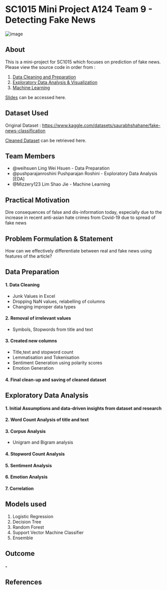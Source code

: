 # SC1015 Mini Project A124 Team 9 - Detecting Fake News
![image](https://user-images.githubusercontent.com/41039452/233805482-b8e6ebb2-7c03-4af3-900e-36abadd03517.png)

## About 
This is a mini-project for SC1015 which focuses on prediction of fake news. Please view the source code in order from : 
1. [Data Cleaning and Preparation](https://github.com/Mizzery123/Mini-Project/blob/main/Notebooks/Data%20Cleaning.ipynb)
2. [Exploratory Data Analysis & Visualization](https://github.com/Mizzery123/MiniProject/blob/main/Notebooks/Exploratory%20Data%20Analysis%20%26%20Visualization.ipynb)
3. [Machine Learning](https://github.com/Mizzery123/Mini-Project/blob/main/Notebooks/Machine%20Learning.ipynb)

[Slides](https://github.com/Mizzery123/Mini-Project/blob/main/Slides/dsai%20slides%20team%209%20pdf%20updated.pdf) can be accessed here.
   
  
## Dataset Used
 Original Dataset : https://www.kaggle.com/datasets/saurabhshahane/fake-news-classification
 
 [Cleaned Dataset](https://github.com/Mizzery123/Mini-Project/tree/main/Dataset) can be retrieved here.


## Team Members 
- @weihsuen Ling Wei Hsuen - Data Preparation 
- @pushparajanroshini Pushparajan Roshini - Exploratory Data Analysis [EDA]
- @Mizzery123 Lim Shao Jie - Machine Learning 

## Practical Motivation
Dire consequences of false and dis-information today, especially due to the increase in recent anti-asian hate crimes from Covid-19 due to spread of fake news

## Problem Formulation & Statement
How can we effectively differentiate between real and fake news using features of the article?

## Data Preparation
#### 1. Data Cleaning 
- Junk Values in Excel 
- Dropping NaN values, relabelling of columns 
- Changing improper data types 
#### 2. Removal of irrelevant values 
- Symbols, Stopwords from title and text 
#### 3. Created new columns 
- Title,text and stopword count
- Lemmatisation and Tokenisation 
- Sentiment Generation using polarity scores 
- Emotion Generation 
#### 4. Final clean-up and saving of cleaned dataset

## Exploratory Data Analysis 
#### 1. Initial Assumptions and data-driven insights from dataset and research 
#### 2. Word Count Analysis of title and text
#### 3. Corpus Analysis 
- Unigram and Bigram analysis 
#### 4. Stopword Count Analysis
#### 5. Sentiment Analysis
#### 6. Emotion Analysis
#### 7. Correlation



##  Models used
1. Logistic Regression
2. Decision Tree
3. Random Forest
4. Support Vector Machine Classifier
5. Ensemble

## Outcome
#### - 



## References 


